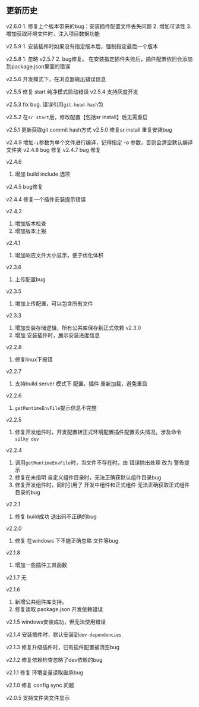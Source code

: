 ## 更新历史
v2.6.0
    1. 修复上个版本带来的bug：安装插件配置文件丢失问题
    2. 增加可读性
    3. 增加获取环境文件时，注入项目数据功能

v2.5.9
    1. 安装插件时如果没有指定版本后，强制指定最后一个版本

v2.5.8
    1. 忽略 v2.5.7
    2. bug修复。 在安装指定插件失败后，插件配置依旧会添加到package.json里面的错误

v2.5.6
   开发模式下，在浏览器输出错误信息

v2.5.5
   修复 start 纯净模式启动错误
v2.5.4
  支持灰度开发
  
v2.5.3 
  fix bug. 错误引用`git-head-hash`包
  
v2.5.2
  在`sr start`后，修改配置【包括sr install】后无需重启

v2.5.1
    更新获取git commit  hash方式
v2.5.0
    修复sr install 重复安装bug 

v2.4.9
  增加`-i`参数为单个文件进行编译，记得指定 -o 参数，否则会清空默认编译文件夹
v2.4.8
  bug 修复
v2.4.7
  bug 修复

v2.4.6
  1. 增加 build include 选项

v2.4.5
  bug修复

v2.4.4
  修复一个插件安装提示错误

v2.4.2
  1. 增加版本检查
  2. 增加版本上报

v2.4.1
  1. 增加响应文件大小显示，便于优化体积

v2.3.6
  1. 上传配置bug

v2.3.5
  1. 增加上传配置，可以包含所有文件

v2.3.3
  1. 增加安装存储逻辑，所有公共库保存到正式依赖
v2.3.0
  1. 增加 安装插件时，展示安装进度信息

v2.2.8
  1. 修复linux下报错

v2.2.7
  1. 支持build server 模式下 配置，插件 重新加载，避免重启

v2.2.6
  1. `getRuntimeEnvFile`提示信息不完整

v2.2.5
  1. 修复开发组件时，开发配置转正式环境配置插件配置丢失情况。涉及命令`silky dev`

v2.2.4
  1. 调用`getRuntimeEnvFile`时，当文件不存在时，由 错误抛出处理 改为 警告提示
  2. 修复在未指明 自定义组件目录时，无法正确获默认组件目录bug
  3. 修复开发组件时，同时引用了 开发中组件和正式组件 无法正确获取正式组件目录的bug

v2.2.1
  1. 修复 build成功 退出码不正确的bug

v2.2.0 
  1. 修复 在windows 下不能正确忽略 文件等bug

v2.1.8
  1. 增加一些插件工具函数

v2.1.7
  无

v2.1.6
  1. 新增公共组件库支持。
  2. 修复读取 package.json 开发依赖错误

v2.1.5
  windows安装成功，但无法使用错误

v2.1.4
  安装插件时，默认安装到`dev-dependencies`

v2.1.3
  修复升级插件时，已有插件配置被清空bug

v2.1.2
  修复依赖检查忽略了dev依赖的bug

v2.1.1
  修复 环境变量读取继承bug

v2.1.0
  修复 config sync 问题

v2.0.5 支持文件夹文件显示